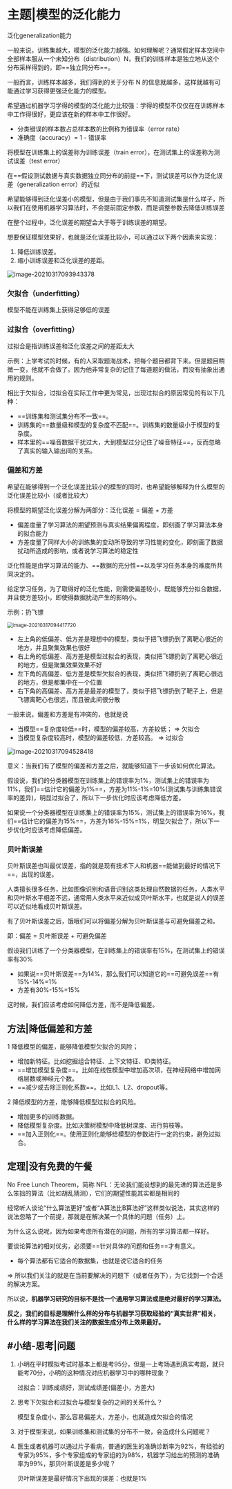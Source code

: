 # 主题|模型的泛化能力

泛化generalization能力

一般来说，训练集越大，模型的泛化能力越强。如何理解呢？通常假定样本空间中全部样本服从一个未知分布（distribution）N，我们的训练样本是独立地从这个分布采样得到的，即==独立同分布==。

一般而言，训练样本越多，我们得到的关于分布 N 的信息就越多，这样就越有可能通过学习获得更强泛化能力的模型。







希望通过机器学习学得的模型的泛化能力比较强：学得的模型不仅仅在在训练样本中工作得很好，更应该在新的样本中工作很好。

- 分类错误的样本数占总样本数的比例称为错误率（error rate）
- 准确度（accuracy）= 1 - 错误率



将模型在训练集上的误差称为训练误差（train error），在测试集上的误差称为测试误差（test error）

在==假设测试数据与真实数据独立同分布的前提==下，测试误差可以作为泛化误差（generalization error）的近似



希望能够得到泛化误差小的模型，但是由于我们事先不知道测试集是什么样子，所以我们在使用机器学习算法时，不会提前固定参数，而是调整参数去降低训练误差

在整个过程中，泛化误差的期望会大于等于训练误差的期望。

想要保证模型效果好，也就是泛化误差比较小，可以通过以下两个因素来实现：

1. 降低训练误差。
2. 缩小训练误差和泛化误差的差距。



![image-20210317093943378](https://raw.githubusercontent.com/DaiDuncan/PicUploader/main/img2/20210317093943.png)

### 欠拟合（underfitting）

模型不能在训练集上获得足够低的误差



### 过拟合（overfitting）

过拟合是指训练误差和泛化误差之间的差距太大

示例：上学考试的时候，有的人采取题海战术，把每个题目都背下来。但是题目稍微一变，他就不会做了。因为他非常复杂的记住了每道题的做法，而没有抽象出通用的规则。



相比于欠拟合，过拟合在实际工作中更为常见，出现过拟合的原因常见的有以下几种：

- ==训练集和测试集分布不一致==。
- 训练集的==数量级和模型的复杂度不匹配==。训练集的数量级小于模型的复杂度。
- 样本里的==噪音数据干扰过大，大到模型过分记住了噪音特征==，反而忽略了真实的输入输出间的关系。



### 偏差和方差

希望在能够得到一个泛化误差比较小的模型的同时，也希望能够解释为什么模型的泛化误差比较小（或者比较大）

将模型的期望泛化误差分解为两部分：泛化误差 = 偏差 + 方差

- 偏差度量了学习算法的期望预测与真实结果偏离程度，即刻画了学习算法本身的拟合能力
- 方差度量了同样大小的训练集的变动所导致的学习性能的变化，即刻画了数据扰动所造成的影响，或者说学习算法的稳定性

泛化性能是由学习算法的能力、==数据的充分性==以及学习任务本身的难度所共同决定的。

给定学习任务，为了取得好的泛化性能，则需使偏差较小，既能够充分拟合数据，并且使方差较小，即使得数据扰动产生的影响小。

示例：扔飞镖

<img src="https://raw.githubusercontent.com/DaiDuncan/PicUploader/main/img2/20210317094418.png" alt="image-20210317094417720" style="zoom:80%;" />



- 左上角的低偏差、低方差是理想中的模型，类似于把飞镖扔到了离靶心很近的地方，并且聚集效果也很好
- 右上角的低偏差、高方差是模型过拟合的表现，类似把飞镖扔到了离靶心很近的地方，但是聚集效果效果不好
- 左下角的高偏差、低方差是模型欠拟合的表现，类似把飞镖扔到了离靶心很远的地方，但是都集中在一个位置
- 右下角的高偏差、高方差是最差的模型了，类似于把飞镖扔到了靶子上，但是飞镖离靶心也很远，而且彼此间很分散

一般来说，偏差和方差是有冲突的，也就是说

- 当模型==复杂度较低==时，模型的偏差较高，方差较低； => 欠拟合
- 当模型复杂度较高时，模型的偏差较低，方差较高。 => 过拟合

![image-20210317094528418](https://raw.githubusercontent.com/DaiDuncan/PicUploader/main/img2/20210317094528.png)

意义：当我们有了模型的偏差和方差之后，就能够知道下一步该如何优化算法。

假设说，我们的分类器模型在训练集上的错误率为1%，测试集上的错误率为11%，我们==估计它的偏差为1%==，方差为11%-1%=10%(测试集与训练集错误率的差异)，明显过拟合了，所以下一步优化时应该考虑降低方差。

如果说一个分类器模型在训练集上的错误率为15%，测试集上的错误率为16%，我们==估计它的偏差为15%==，方差为16%-15%=1%，明显欠拟合了，所以下一步优化时应该考虑降低偏差。



### 贝叶斯误差

贝叶斯误差也叫最优误差，指的就是现有技术下人和机器==能做到最好的情况下==，出现的误差。



人类擅长很多任务，比如图像识别和语音识别这类处理自然数据的任务，人类水平和贝叶斯水平相差不远，通常用人类水平来近似成贝叶斯水平，也就是说人的误差可以近似地看成贝叶斯误差。

有了贝叶斯误差之后，饿哦们可以将偏差分解为贝叶斯误差与可避免偏差之和。

即：偏差 = 贝叶斯误差 + 可避免偏差



假设我们训练了一个分类器模型，在训练集上的错误率有15%，在测试集上的错误率有30%

- 如果说==贝叶斯误差==为14%，那么我们可以知道它的==可避免误差==有15%-14%=1%
- 方差有30%-15%=15%

这时候，我们应该考虑如何降低方差，而不是降低偏差。



## 方法|降低偏差和方差

1 降低模型的偏差，能够降低模型欠拟合的风险；

- 增加新特征。比如挖掘组合特征、上下文特征、ID类特征。
- ==增加模型复杂度==。比如在线性模型中增加高次项，在神经网络中增加网络层数或神经元个数。
- ==减少或去除正则化系数==。比如L1、L2、dropout等。



2 降低模型的方差，能够降低模型过拟合的风险。

- 增加更多的训练数据。
- 降低模型复杂度。比如决策树模型中降低树深度、进行剪枝等。
- ==加入正则化==。使用正则化能够给模型的参数进行一定的约束，避免过拟合。









## 定理|没有免费的午餐

No Free Lunch Theorem，简称 NFL：无论我们能设想到的最先进的算法还是多么笨拙的算法（比如胡乱猜测），它们的期望性能其实都是相同的



经常听人谈论“什么算法更好”或者“A算法比B算法好”这样类似说法，其实这样的说法忽略了一个前提，那就是在解决某一个具体的问题（任务）上。



为什么这么说呢，因为如果考虑所有潜在的问题，所有的学习算法都一样好。

要谈论算法的相对优劣，必须要==针对具体的问题和任务==才有意义。

- 每个算法都有它适合的数据集，也就是说它适合的任务



=> 所以我们关注的就是在当前要解决的问题下（或者任务下），为它找到一个合适的解决方案。

所以说，**机器学习研究的目标不是找一个通用学习算法或是绝对最好的学习算法。**

**反之，我们的目标是理解什么样的分布与机器学习获取经验的“真实世界”相关，什么样的学习算法在我们关注的数据生成分布上效果最好。**





## #小结-思考|问题

1. 小明在平时模拟考试时基本上都是考95分，但是一上考场遇到真实考题，就只能考70分，小明的这种情况对应机器学习中的哪种现象？

   过拟合：训练成绩好，测试成绩差(偏差小，方差大)

2. 思考下欠拟合和过拟合与模型复杂的之间的关系什么？

   模型复杂度小，那么容易偏差大，方差小，也就造成欠拟合的情况

3. 对于模型来说，如果训练集和测试集的分布不一致，会造成什么问题呢？

   

4. 医生或者机器可以通过片子看病，普通的医生的准确诊断率为92%，有经验的专家为95%，多个专家组成的专家组的为98%，机器学习给出的预测的准确率为99%，那贝叶斯误差是多少呢？

   贝叶斯误差是最好情况下出现的误差：也就是1%

